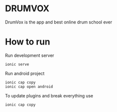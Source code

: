# DRUMVOX
DrumVox is the app and best online drum school ever

# How to run

Run development server
```
ionic serve
```

Run android project
```
ionic cap copy
ionic cap open android
```

To update plugins and break everything use
```
ionic cap copy
```
